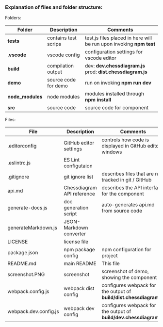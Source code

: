 ### Explanation of files and folder structure:

Folders:

Folder | Description | Comments
---------|----------|---------
 **__tests__** | contains test scrips | test.js files placed in here will be run upon invoking **npm test** 
 **.vscode** | vscode config | configuration settings for vscode editor
 **build** | compilation output | dev: **dev.chessdiagram.js** prod: **dist.chessdiagram.js**
 **demo** | source code for demo | run on invoking **npm run dev**
 **node_modules** | node modules | modules installed through **npm install**
 **src** | source code | source code for component

Files:

File | Description | Comments
---------|----------|---------
 .editorconfig | GitHub editor settings | controls how code is displayed in GitHub editor windows
 .eslintrc.js | ES Lint configutaion |
 .gitignore | git ignore list | describes files that are not tracked in git / GitHub
 api.md | Chessdiagram API reference | describes the API interface for the component
 generate-docs.js | doc generation script | auto-generates api.md from source code
 generateMarkdown.js | JSON-Markdown converter |
 LICENSE | license file |
 package.json | npm package config | npm configuration for project
 README.md | main README | This file
 screenshot.PNG | screenshot | screenshot of demo, showing the component
 webpack.config.js | webpack dist config | configures webpack for the output of **build/dist.chessdiagram.js**
 webpack.dev.config.js | webpack dev config | configures webpack for the output of **build/dev.chessdiagram.js**